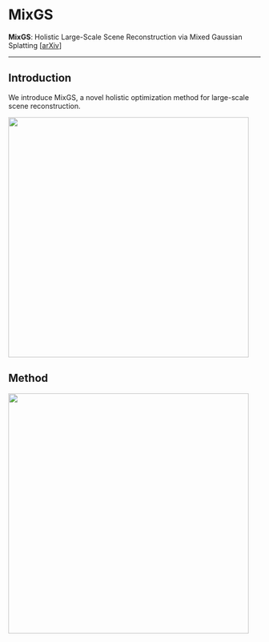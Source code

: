 # MixGS
<b>MixGS</b>: Holistic Large-Scale Scene Reconstruction via Mixed Gaussian Splatting [[arXiv](https://arxiv.org/pdf/2505.23280)]

--------------------------

## Introduction

We introduce MixGS, a novel holistic optimization method for large-scale scene reconstruction.

<img src="./assets/intro_v3.png" style="width:480px;height:auto" />

## Method

<img src="./assets/pipeline_v3.png" style="width:480px;height:auto" />


